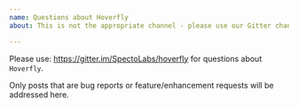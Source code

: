 ```yaml
---
name: Questions about Hoverfly
about: This is not the appropriate channel - please use our Gitter channel

---
```


Please use: https://gitter.im/SpectoLabs/hoverfly for questions about `Hoverfly`.

Only posts that are bug reports or feature/enhancement requests will be addressed here.
